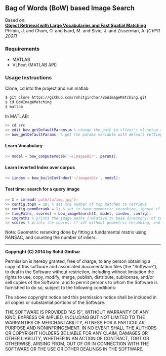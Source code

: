 Bag of Words (BoW) based Image Search
-------------------------------------

Based on:   
[**Object Retrieval with Large Vocabularies and Fast Spatial Matching**](http://www.robots.ox.ac.uk/~vgg/publications/papers/philbin07.pdf)   
Philbin, J. and Chum, O. and Isard, M. and Sivic, J. and Zisserman, A.  *(CVPR 2007)*

### Requirements
+ MATLAB
+ VLFeat (MATLAB API)

### Usage Instructions
Clone, cd into the project and run matlab
```bash
$ git clone https://github.com/rohitgirdhar/BoWImageMatching.git
$ cd BoWImageMatching
$ matlab
```
In MATLAB:
```matlab
>> cd src
>> edit bow_getDefaultParams.m % change the path to vlfeat's vl_setup script
>> bow_getDefaultParams; % get the params variable with default settings
```
#### Learn Vocabulary
```matlab
>> model = bow_computeVocab('~/imagesDir', params);
```
#### Learn Inverted Index over corpus
```matlab
>> iindex = bow_buildInvIndex('~/imagesDir', model);
```
#### Test time: search for a query image
```matlab
>> I = imread('path/to/img.jpg');
>> config.topn = 10; % set the number of top matches to retrieve
>> config.geomRerank = 1; % set to have geometric reranking, ignore if not.
>> [imgPaths, scores] = bow_imageSearch(I, model, iindex, config);
>> imgPaths % prints the image paths (relative to base directory) of top matches
>> scores % prints the scores: tf-idf without geometric reranking, and #inliers with geometric reranking
```
Note: Geometric reranking done by fitting a fundamental matrix using RANSAC, and counting the number of inliers.

----

**Copyright (C) 2014 by Rohit Girdhar**

Permission is hereby granted, free of charge, to any person obtaining a copy of this software and associated documentation files (the "Software"), to deal in the Software without restriction, including without limitation the rights to use, copy, modify, merge, publish, distribute, sublicense, and/or sell copies of the Software, and to permit persons to whom the Software is furnished to do so, subject to the following conditions:

The above copyright notice and this permission notice shall be included in all copies or substantial portions of the Software.

THE SOFTWARE IS PROVIDED "AS IS", WITHOUT WARRANTY OF ANY KIND, EXPRESS OR IMPLIED, INCLUDING BUT NOT LIMITED TO THE WARRANTIES OF MERCHANTABILITY, FITNESS FOR A PARTICULAR PURPOSE AND NONINFRINGEMENT. IN NO EVENT SHALL THE AUTHORS OR COPYRIGHT HOLDERS BE LIABLE FOR ANY CLAIM, DAMAGES OR OTHER LIABILITY, WHETHER IN AN ACTION OF CONTRACT, TORT OR OTHERWISE, ARISING FROM, OUT OF OR IN CONNECTION WITH THE SOFTWARE OR THE USE OR OTHER DEALINGS IN THE SOFTWARE.
